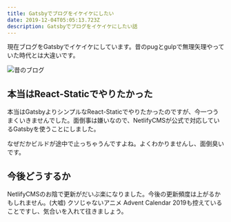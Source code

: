 ```yaml
---
title: Gatsbyでブログをイケイケにしたい
date: 2019-12-04T05:05:13.723Z
description: Gatsbyでブログをイケイケにしたい話
---
```

現在ブログをGatsbyでイケイケにしています。昔のpugとgulpで無理矢理やっていた時代とは大違いです。

![](/img/before-sc3.png "昔のブログ")

## 本当はReact-Staticでやりたかった
本当はGatsbyよりシンプルなReact-Staticでやりたかったのですが、今一つうまくいきませんでした。面倒事は嫌いなので、NetlifyCMSが公式で対応しているGatsbyを使うことにしました。

なぜだかビルドが途中で止っちゃうんですよね。よくわかりませんし、面倒臭いです。

## 今後どうするか
NetlifyCMSのお陰で更新がだいぶ楽になりました。今後の更新頻度は上がるかもしれません。(大嘘)
クソじゃないアニメ Advent Calendar 2019も控えていることですし、気合いを入れて往きましょう。
